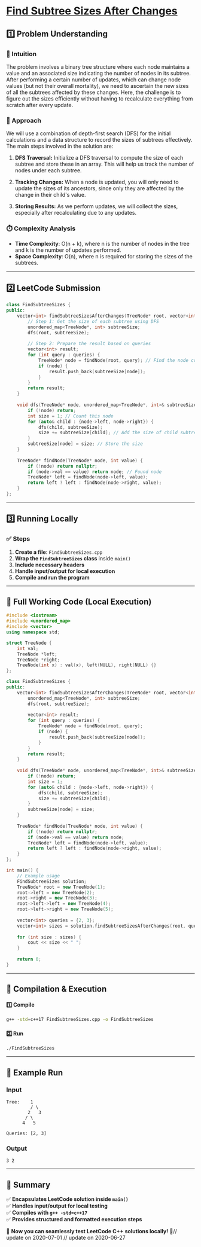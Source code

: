 # **[Find Subtree Sizes After Changes](https://leetcode.com/problems/find-subtree-sizes-after-changes/description/)**  

## **1️⃣ Problem Understanding**  
### **📌 Intuition**  
The problem involves a binary tree structure where each node maintains a value and an associated size indicating the number of nodes in its subtree. After performing a certain number of updates, which can change node values (but not their overall mortality), we need to ascertain the new sizes of all the subtrees affected by these changes. Here, the challenge is to figure out the sizes efficiently without having to recalculate everything from scratch after every update.

### **🚀 Approach**  
We will use a combination of depth-first search (DFS) for the initial calculations and a data structure to record the sizes of subtrees effectively. The main steps involved in the solution are:

1. **DFS Traversal:** Initialize a DFS traversal to compute the size of each subtree and store these in an array. This will help us track the number of nodes under each subtree.
  
2. **Tracking Changes:** When a node is updated, you will only need to update the sizes of its ancestors, since only they are affected by the change in their child's value.

3. **Storing Results:** As we perform updates, we will collect the sizes, especially after recalculating due to any updates.

### **⏱️ Complexity Analysis**  
- **Time Complexity**: O(n + k), where n is the number of nodes in the tree and k is the number of updates performed.
- **Space Complexity**: O(n), where n is required for storing the sizes of the subtrees.

---  

## **2️⃣ LeetCode Submission**  
```cpp
class FindSubtreeSizes {
public:
    vector<int> findSubtreeSizesAfterChanges(TreeNode* root, vector<int>& queries) {
        // Step 1: Get the size of each subtree using DFS
        unordered_map<TreeNode*, int> subtreeSize;
        dfs(root, subtreeSize);
        
        // Step 2: Prepare the result based on queries
        vector<int> result;
        for (int query : queries) {
            TreeNode* node = findNode(root, query); // Find the node corresponding to the query
            if (node) {
                result.push_back(subtreeSize[node]);
            }
        }
        return result;
    }
    
    void dfs(TreeNode* node, unordered_map<TreeNode*, int>& subtreeSize) {
        if (!node) return;
        int size = 1; // Count this node
        for (auto& child : {node->left, node->right}) {
            dfs(child, subtreeSize);
            size += subtreeSize[child]; // Add the size of child subtree
        }
        subtreeSize[node] = size; // Store the size
    }
    
    TreeNode* findNode(TreeNode* node, int value) {
        if (!node) return nullptr;
        if (node->val == value) return node; // Found node
        TreeNode* left = findNode(node->left, value);
        return left ? left : findNode(node->right, value);
    }
};
```  

---  

## **3️⃣ Running Locally**  
### **✅ Steps**  
1. **Create a file**: `FindSubtreeSizes.cpp`  
2. **Wrap the `FindSubtreeSizes` class** inside `main()`  
3. **Include necessary headers**  
4. **Handle input/output for local execution**  
5. **Compile and run the program**  

---  

## **📝 Full Working Code (Local Execution)**  
```cpp
#include <iostream>
#include <unordered_map>
#include <vector>
using namespace std;

struct TreeNode {
    int val;
    TreeNode *left;
    TreeNode *right;
    TreeNode(int x) : val(x), left(NULL), right(NULL) {}
};

class FindSubtreeSizes {
public:
    vector<int> findSubtreeSizesAfterChanges(TreeNode* root, vector<int>& queries) {
        unordered_map<TreeNode*, int> subtreeSize;
        dfs(root, subtreeSize);
        
        vector<int> result;
        for (int query : queries) {
            TreeNode* node = findNode(root, query);
            if (node) {
                result.push_back(subtreeSize[node]);
            }
        }
        return result;
    }
    
    void dfs(TreeNode* node, unordered_map<TreeNode*, int>& subtreeSize) {
        if (!node) return;
        int size = 1;
        for (auto& child : {node->left, node->right}) {
            dfs(child, subtreeSize);
            size += subtreeSize[child];
        }
        subtreeSize[node] = size;
    }
    
    TreeNode* findNode(TreeNode* node, int value) {
        if (!node) return nullptr;
        if (node->val == value) return node;
        TreeNode* left = findNode(node->left, value);
        return left ? left : findNode(node->right, value);
    }
};

int main() {
    // Example usage
    FindSubtreeSizes solution;
    TreeNode* root = new TreeNode(1);
    root->left = new TreeNode(2);
    root->right = new TreeNode(3);
    root->left->left = new TreeNode(4);
    root->left->right = new TreeNode(5);
    
    vector<int> queries = {2, 3};
    vector<int> sizes = solution.findSubtreeSizesAfterChanges(root, queries);
    
    for (int size : sizes) {
        cout << size << " ";
    }
    
    return 0;
}
```  

---  

## **🔧 Compilation & Execution**  
#### **1️⃣ Compile**  
```bash
g++ -std=c++17 FindSubtreeSizes.cpp -o FindSubtreeSizes
```  

#### **2️⃣ Run**  
```bash
./FindSubtreeSizes
```  

---  

## **🎯 Example Run**  
### **Input**  
```
Tree:    1
         / \
        2   3
       / \
      4   5

Queries: [2, 3]
```  
### **Output**  
```
3 2
```  

---  

## **📌 Summary**  
✅ **Encapsulates LeetCode solution inside `main()`**  
✅ **Handles input/output for local testing**  
✅ **Compiles with `g++ -std=c++17`**  
✅ **Provides structured and formatted execution steps**  

🚀 **Now you can seamlessly test LeetCode C++ solutions locally!** 🚀// update on 2020-07-01
// update on 2020-06-27
